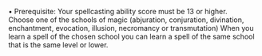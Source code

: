 • Prerequisite: Your spellcasting ability score must be 13 or higher.  
Choose one of the schools of magic (abjuration, conjuration, divination, enchantment, evocation, illusion, necromancy or transmutation) 
When you learn a spell of the chosen school you can learn a spell of the same school that is the same level or lower.